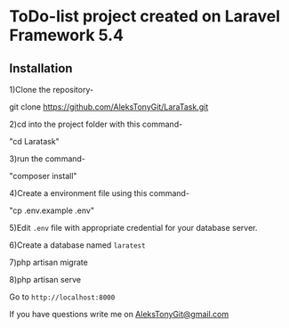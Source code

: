 # ToDo-list project created on Laravel Framework 5.4

## Installation

1)Clone the repository-

git clone https://github.com/AleksTonyGit/LaraTask.git


2)cd into the project folder with this command-

"cd Laratask"


3)run the command-

"composer install"


4)Create a environment file using this command-

"cp .env.example .env"


5)Edit `.env` file with appropriate credential for your database server.

6)Create a database named `laratest`


7)php artisan migrate


8)php artisan serve


Go to `http://localhost:8000`

If you have questions write me on AleksTonyGit@gmail.com